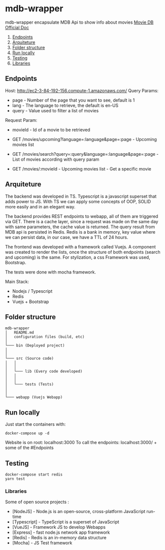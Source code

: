 # mdb-wrapper

mdb-wrapper encapsulate MDB Api to show info about movies 
[Movie DB Official Doc](https://developers.themoviedb.org/3)

1. [Endpoints](#Endpoints)
2. [Arquiteture](#Arquiteture)
3. [Folder structure](#FolderStructure)
4. [Run locally](#RunLocally)
5. [Testing](#Testing)
6. [Libraries](#Libraries)

## Endpoints

Host: http://ec2-3-84-192-156.compute-1.amazonaws.com/
Query Params: 
- page - Number of the page that you want to see, default is 1
- lang - The language to retrieve, the default is en-US
- query - Value used to filter a list of movies

Request Param: 
- movieId - Id of a movie to be retrieved

- GET /movies/upcoming?language=:language&page=:page - Upcoming movies list
- GET /movies/search?query=:query&language=:language&page=:page - List of movies according with query param
- GET /movies/:movieId - Upcoming movies list - Get a specific movie

## Arquiteture

The backend was developed in TS. Typescript is a javascript superset that adds power to JS.
With TS we can apply some concepts of OOP, SOLID more easily and in an elegant way.

The backend provides REST endpoints to webapp, all of them are triggered via GET.
There is a cache layer, since a request was made on the same day with same parameters, the cache value is returned.
The query result from MDB api is persisted in Redis. Redis is a bank in memory, key value where we can persist data, in our case, we have a TTL of 24 hours.

The frontend was developed with a framework called Vuejs. A component was created to render the lists, once the structure of both endpoints (search and upcoming) is the same. For stylization, a css Framework was used, Bootstrap.

The tests were done with mocha framework.

Main Stack:
- Nodejs / Typescript
- Redis
- Vuejs + Bootstrap

## Folder structure

```
mdb-wrapper
│   README.md
│   configuration files (build, etc)
│
└─── bin (Deployed project)
│
│
└─── src (Source code)
│   │
│   │
│   └─── lib (Every code developed)
│   │
│   │
│   └─── tests (Tests)
│
│
└─── webapp (Vuejs Webapp)
```


## Run locally

Just start the containers with:

```
docker-compose up -d
```

Website is on root: localhost:3000
To call the endpoints: localhost:3000/ + some of the #Endpoints

## Testing

```
docker-compose start redis
yarn test
```

### Libraries

Some of open source projects :

* [NodeJS] - Node.js is an open-source, cross-platform JavaScript run-time 
* [Typescript] -  TypeScript is a superset of JavaScript
* [VueJS] - Framework JS to develop Webapps
* [Express] - fast node.js network app framework
* [Redis] - Redis is an in-memory data structure 
* [Mocha] - JS Test framework
